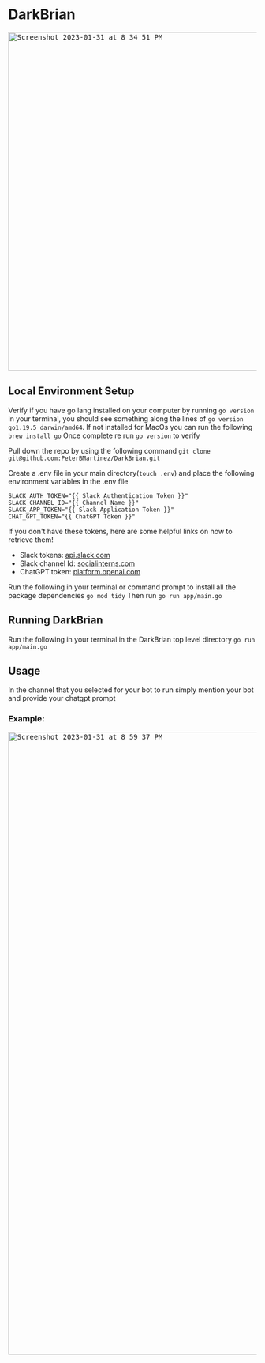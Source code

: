 # DarkBrian
<kbd> <img width="685" style="border-radius: 0%;" alt="Screenshot 2023-01-31 at 8 34 51 PM" src="https://user-images.githubusercontent.com/42549333/216329444-b935e37d-c991-4275-9866-1f1438c16caf.png"></kbd> 

## Local Environment Setup
Verify if you have go lang installed on your computer by running `go version` in your terminal, you should see something along the lines of `go version go1.19.5 darwin/amd64`.
If not installed for MacOs you can run the following `brew install go`
Once complete re run `go version` to verify

Pull down the repo by using the following command `git clone git@github.com:PeterBMartinez/DarkBrian.git`

Create a .env file in your main directory(`touch .env`) and place the following environment variables in the .env file
```
SLACK_AUTH_TOKEN="{{ Slack Authentication Token }}"
SLACK_CHANNEL_ID="{{ Channel Name }}"
SLACK_APP_TOKEN="{{ Slack Application Token }}"
CHAT_GPT_TOKEN="{{ ChatGPT Token }}"
```
If you don't have these tokens, here are some helpful links on how to retrieve them!
- Slack tokens: [api.slack.com](https://api.slack.com/tutorials/tracks/getting-a-token)
- Slack channel Id: [socialinterns.com](https://help.socialintents.com/article/148-how-to-find-your-slack-team-id-and-slack-channel-id#:~:text=the%20Team%20ID.-,Open%20any%20web%20browser%20and%20log%20in%20to%20your%20Slack,represents%20your%20Slack%20Channel%20ID.)
- ChatGPT token: [platform.openai.com](https://platform.openai.com/account/api-keys)

Run the following in your terminal or command prompt to install all the package dependencies `go mod tidy`
Then run `go run app/main.go`

## Running DarkBrian
Run the following in your terminal in the DarkBrian top level directory `go run app/main.go`

## Usage 
In the channel that you selected for your bot to run simply mention your bot and provide your chatgpt prompt

### Example: 
<kbd><img width="1261" alt="Screenshot 2023-01-31 at 8 59 37 PM" src="https://user-images.githubusercontent.com/42549333/216330200-0f4d7272-5a18-4bfa-8897-4453615d532a.png"></kdb>

